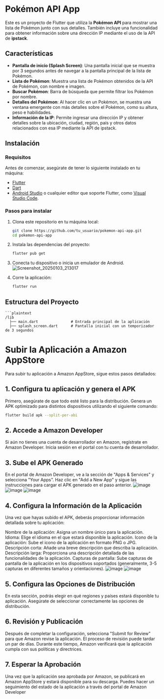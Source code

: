 # Pokémon API App

Este es un proyecto de Flutter que utiliza la **Pokémon API** para mostrar una lista de Pokémon junto con sus detalles. También incluye una funcionalidad para obtener información sobre una dirección IP mediante el uso de la API de **ipstack**.

## Características

- **Pantalla de inicio (Splash Screen)**: Una pantalla inicial que se muestra por 3 segundos antes de navegar a la pantalla principal de la lista de Pokémon.
- **Lista de Pokémon**: Muestra una lista de Pokémon obtenidos de la API de Pokémon, con nombre e imagen.
- **Buscar Pokémon**: Barra de búsqueda que permite filtrar los Pokémon por nombre.
- **Detalles del Pokémon**: Al hacer clic en un Pokémon, se muestra una ventana emergente con más detalles sobre el Pokémon, como su altura, peso e habilidades.
- **Información de la IP**: Permite ingresar una dirección IP y obtener detalles sobre la ubicación, ciudad, región, país y otros datos relacionados con esa IP mediante la API de ipstack.

## Instalación

### Requisitos

Antes de comenzar, asegúrate de tener lo siguiente instalado en tu máquina:

- [Flutter](https://flutter.dev/docs/get-started/install)
- [Dart](https://dart.dev/get-dart)
- [Android Studio](https://developer.android.com/studio) o cualquier editor que soporte Flutter, como [Visual Studio Code](https://code.visualstudio.com/).

### Pasos para instalar

1. Clona este repositorio en tu máquina local:

    ```bash
    git clone https://github.com/tu_usuario/pokemon-api-app.git
    cd pokemon-api-app
    ```

2. Instala las dependencias del proyecto:

    ```bash
    flutter pub get
    ```

3. Conecta tu dispositivo o inicia un emulador de Android.
![Screenshot_20250103_213017](https://github.com/user-attachments/assets/781d3963-c6fd-4df4-bec4-5dba245a89e1)


4. Corre la aplicación:

    ```bash
    flutter run
    ```

## Estructura del Proyecto
    ```plaintext
    /lib
      ├── main.dart               # Entrada principal de la aplicación
      ├── splash_screen.dart      # Pantalla inicial con un temporizador de 3 segundos

# Subir la Aplicación a Amazon AppStore

Para subir tu aplicación a Amazon AppStore, sigue estos pasos detallados:

## 1. Configura tu aplicación y genera el APK

Primero, asegúrate de que todo esté listo para la distribución. Genera un APK optimizado para distintos dispositivos utilizando el siguiente comando:

```bash
flutter build apk --split-per-abi
```
## 2. Accede a Amazon Developer
Si aún no tienes una cuenta de desarrollador en Amazon, regístrate en Amazon Developer. Inicia sesión en el portal con tu cuenta de desarrollador.

## 3. Sube el APK Generado
En el portal de Amazon Developer, ve a la sección de "Apps & Services" y selecciona "Your Apps". Haz clic en "Add a New App" y sigue las instrucciones para cargar el APK generado en el paso anterior.
![image](https://github.com/user-attachments/assets/e9db8f20-ea17-4489-b356-b970cf9bb8d5)
![image](https://github.com/user-attachments/assets/6c17b04b-4939-4291-8388-92b617cf7112)
![image](https://github.com/user-attachments/assets/80c5cc33-3615-4db7-80cd-988261ed0c9c)

## 4. Configura la Información de la Aplicación
Una vez que hayas subido el APK, deberás proporcionar información detallada sobre tu aplicación:

Nombre de la aplicación: Asigna un nombre único para la aplicación.
Idioma: Elige el idioma en el que estará disponible la aplicación.
Icono de la aplicación: Sube el icono de la aplicación en formato PNG o JPG.
Descripción corta: Añade una breve descripción que describa la aplicación.
Descripción larga: Proporciona una descripción detallada de las funcionalidades de la aplicación.
Capturas de pantalla: Sube capturas de pantalla de la aplicación en los dispositivos soportados (generalmente, 3-5 capturas en diferentes tamaños y orientaciones).
![image](https://github.com/user-attachments/assets/84c448a1-b496-4e8b-b6b9-b9ad3474a9ff)
![image](https://github.com/user-attachments/assets/d8deab94-13e0-4c8e-b62c-3b5f77f9ee6a)

## 5. Configura las Opciones de Distribución
En esta sección, podrás elegir en qué regiones y países estará disponible tu aplicación. Asegúrate de seleccionar correctamente las opciones de distribución.

## 6. Revisión y Publicación
Después de completar la configuración, selecciona "Submit for Review" para que Amazon revise la aplicación. El proceso de revisión puede tardar un par de días. Durante este tiempo, Amazon verificará que la aplicación cumpla con sus políticas y directrices.

## 7. Esperar la Aprobación
Una vez que la aplicación sea aprobada por Amazon, se publicará en Amazon AppStore y estará disponible para su descarga. Puedes hacer un seguimiento del estado de la aplicación a través del portal de Amazon Developer


